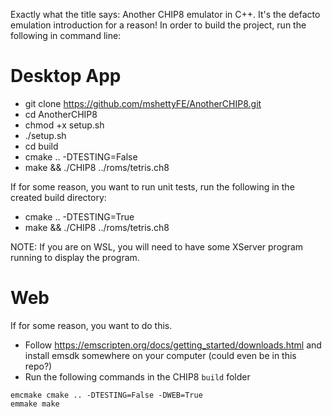  Exactly what the title says: Another CHIP8 emulator in C++. It's the defacto emulation introduction for a reason! In order to build the project, run the following in command line:

# Desktop App
* git clone https://github.com/mshettyFE/AnotherCHIP8.git
* cd AnotherCHIP8
* chmod +x setup.sh
* ./setup.sh
* cd build
* cmake .. -DTESTING=False
* make && ./CHIP8 ../roms/tetris.ch8

If for some reason, you want to run unit tests, run the following in the created build directory:
* cmake .. -DTESTING=True
* make && ./CHIP8 ../roms/tetris.ch8

NOTE: If you are on WSL, you will need to have some XServer program running to display the program.

# Web
If for some reason, you want to do this.
* Follow https://emscripten.org/docs/getting_started/downloads.html and install emsdk somewhere on your computer (could even be in this repo?)
* Run the following commands in the CHIP8 ```build``` folder
```
emcmake cmake .. -DTESTING=False -DWEB=True
emmake make
```
